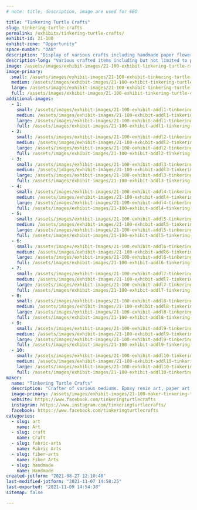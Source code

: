 ```yaml
---
# note: title, description, image are used for SEO

title: "Tinkering Turtle Crafts"
slug: tinkering-turtle-crafts
permalink: /exhibits/tinkering-turtle-crafts/
exhibit-id: 21-100
exhibit-zone: "Opportunity"
space-number: "OA8"
description: "Display of various crafts including handmade paper flower shadow boxes, resin pieces, cups."
description-long: "Various crafted items including but not limited to paper shadow boxes, resin pieces, keychains, pens, magnets, rhinestone work, crochet and cups."
image: /assets/images/exhibit-images/21-100-exhibit-tinkering-turtle-crafts-43-tinkering-turtle-crafts-8166-large.jpg
image-primary: 
  small: /assets/images/exhibit-images/21-100-exhibit-tinkering-turtle-crafts-43-tinkering-turtle-crafts-8166-small.jpg
  medium: /assets/images/exhibit-images/21-100-exhibit-tinkering-turtle-crafts-43-tinkering-turtle-crafts-8166-medium.jpg
  large: /assets/images/exhibit-images/21-100-exhibit-tinkering-turtle-crafts-43-tinkering-turtle-crafts-8166-large.jpg
  full: /assets/images/exhibit-images/21-100-exhibit-tinkering-turtle-crafts-43-tinkering-turtle-crafts-8166-full.jpg
additional-images: 
  - 1:
    small: /assets/images/exhibit-images/21-100-exhibit-addl1-tinkering-turtle-crafts-20201121-132415-small.jpg
    medium: /assets/images/exhibit-images/21-100-exhibit-addl1-tinkering-turtle-crafts-20201121-132415-medium.jpg
    large: /assets/images/exhibit-images/21-100-exhibit-addl1-tinkering-turtle-crafts-20201121-132415-large.jpg
    full: /assets/images/exhibit-images/21-100-exhibit-addl1-tinkering-turtle-crafts-20201121-132415-full.jpg
  - 2:
    small: /assets/images/exhibit-images/21-100-exhibit-addl2-tinkering-turtle-crafts-20210204-222156-small.jpg
    medium: /assets/images/exhibit-images/21-100-exhibit-addl2-tinkering-turtle-crafts-20210204-222156-medium.jpg
    large: /assets/images/exhibit-images/21-100-exhibit-addl2-tinkering-turtle-crafts-20210204-222156-large.jpg
    full: /assets/images/exhibit-images/21-100-exhibit-addl2-tinkering-turtle-crafts-20210204-222156-full.jpg
  - 3:
    small: /assets/images/exhibit-images/21-100-exhibit-addl3-tinkering-turtle-crafts-20210425-200545-small.jpg
    medium: /assets/images/exhibit-images/21-100-exhibit-addl3-tinkering-turtle-crafts-20210425-200545-medium.jpg
    large: /assets/images/exhibit-images/21-100-exhibit-addl3-tinkering-turtle-crafts-20210425-200545-large.jpg
    full: /assets/images/exhibit-images/21-100-exhibit-addl3-tinkering-turtle-crafts-20210425-200545-full.jpg
  - 4:
    small: /assets/images/exhibit-images/21-100-exhibit-addl4-tinkering-turtle-crafts-20210624-190510-small.jpg
    medium: /assets/images/exhibit-images/21-100-exhibit-addl4-tinkering-turtle-crafts-20210624-190510-medium.jpg
    large: /assets/images/exhibit-images/21-100-exhibit-addl4-tinkering-turtle-crafts-20210624-190510-large.jpg
    full: /assets/images/exhibit-images/21-100-exhibit-addl4-tinkering-turtle-crafts-20210624-190510-full.jpg
  - 5:
    small: /assets/images/exhibit-images/21-100-exhibit-addl5-tinkering-turtle-crafts-20210624-222817-small.jpg
    medium: /assets/images/exhibit-images/21-100-exhibit-addl5-tinkering-turtle-crafts-20210624-222817-medium.jpg
    large: /assets/images/exhibit-images/21-100-exhibit-addl5-tinkering-turtle-crafts-20210624-222817-large.jpg
    full: /assets/images/exhibit-images/21-100-exhibit-addl5-tinkering-turtle-crafts-20210624-222817-full.jpg
  - 6:
    small: /assets/images/exhibit-images/21-100-exhibit-addl6-tinkering-turtle-crafts-20210706-213443-small.jpg
    medium: /assets/images/exhibit-images/21-100-exhibit-addl6-tinkering-turtle-crafts-20210706-213443-medium.jpg
    large: /assets/images/exhibit-images/21-100-exhibit-addl6-tinkering-turtle-crafts-20210706-213443-large.jpg
    full: /assets/images/exhibit-images/21-100-exhibit-addl6-tinkering-turtle-crafts-20210706-213443-full.jpg
  - 7:
    small: /assets/images/exhibit-images/21-100-exhibit-addl7-tinkering-turtle-crafts-20210720-152356-small.jpg
    medium: /assets/images/exhibit-images/21-100-exhibit-addl7-tinkering-turtle-crafts-20210720-152356-medium.jpg
    large: /assets/images/exhibit-images/21-100-exhibit-addl7-tinkering-turtle-crafts-20210720-152356-large.jpg
    full: /assets/images/exhibit-images/21-100-exhibit-addl7-tinkering-turtle-crafts-20210720-152356-full.jpg
  - 8:
    small: /assets/images/exhibit-images/21-100-exhibit-addl8-tinkering-turtle-crafts-20210731-195045-small.jpg
    medium: /assets/images/exhibit-images/21-100-exhibit-addl8-tinkering-turtle-crafts-20210731-195045-medium.jpg
    large: /assets/images/exhibit-images/21-100-exhibit-addl8-tinkering-turtle-crafts-20210731-195045-large.jpg
    full: /assets/images/exhibit-images/21-100-exhibit-addl8-tinkering-turtle-crafts-20210731-195045-full.jpg
  - 9:
    small: /assets/images/exhibit-images/21-100-exhibit-addl9-tinkering-turtle-crafts-20210829-221419-small.jpg
    medium: /assets/images/exhibit-images/21-100-exhibit-addl9-tinkering-turtle-crafts-20210829-221419-medium.jpg
    large: /assets/images/exhibit-images/21-100-exhibit-addl9-tinkering-turtle-crafts-20210829-221419-large.jpg
    full: /assets/images/exhibit-images/21-100-exhibit-addl9-tinkering-turtle-crafts-20210829-221419-full.jpg
  - 10:
    small: /assets/images/exhibit-images/21-100-exhibit-addl10-tinkering-turtle-crafts-screenshot-20210903-193502-facebook-small.jpg
    medium: /assets/images/exhibit-images/21-100-exhibit-addl10-tinkering-turtle-crafts-screenshot-20210903-193502-facebook-medium.jpg
    large: /assets/images/exhibit-images/21-100-exhibit-addl10-tinkering-turtle-crafts-screenshot-20210903-193502-facebook-large.jpg
    full: /assets/images/exhibit-images/21-100-exhibit-addl10-tinkering-turtle-crafts-screenshot-20210903-193502-facebook-full.jpg
maker: 
  name: "Tinkering Turtle Crafts"
  description: "Crafter of various mediums. Epoxy resin art, paper art, crochet, a little of everything.  "
  image-primary: /assets/images/exhibit-images/21-100-maker-tinkering-turtle-crafts-tinkering-turtle-crafts-medium.jpg
  website: https://www.facebook.com/tinkeringturtlecrafts
  instagram: https://www.instagram.com/tinkeringturtlecrafts/
  facebook: https://www.facebook.com/tinkeringturtlecrafts
categories: 
  - slug: art
    name: Art
  - slug: craft
    name: Craft
  - slug: fabric-arts
    name: Fabric Arts
  - slug: fiber-arts
    name: Fiber Arts
  - slug: handmade
    name: Handmade
created-jotform: "2021-08-27 12:10:40"
last-modified-jotform: "2021-11-07 14:58:25"
last-exported: "2021-11-09 14:54:38"
sitemap: false

---
```

